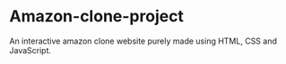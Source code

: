 # Amazon-clone-project
An interactive amazon clone website purely made using HTML, CSS and JavaScript.
